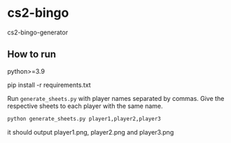 # cs2-bingo
cs2-bingo-generator


## How to run  

python>=3.9  

pip install -r requirements.txt  

Run `generate_sheets.py` with player names separated by commas. Give the respective sheets to each player with the same name.

```python
python generate_sheets.py player1,player2,player3
```
it should output player1.png, player2.png and player3.png